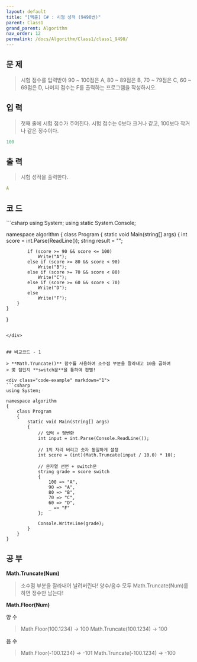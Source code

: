 ```yaml
---
layout: default
title: "[백준] C# : 시험 성적 (9498번)"
parent: Class1
grand_parent: Algorithm
nav_order: 12
permalink: /docs/Algorithm/Class1/class1_9498/
---
```


## 문 제
> 시험 점수를 입력받아 90 ~ 100점은 A, 80 ~ 89점은 B, 70 ~ 79점은 C, 60 ~ 69점은 D, 나머지 점수는 F를 출력하는 프로그램을 작성하시오.


## 입 력
> 첫째 줄에 시험 점수가 주어진다. 시험 점수는 0보다 크거나 같고, 100보다 작거나 같은 정수이다.


```yaml
100
```


## 출 력
> 시험 성적을 출력한다.


```yaml
A
```


## 코 드

> 

<div class="code-example" markdown="1">
```csharp
using System;
using static System.Console;

namespace algorithm
{
    class Program
    {
        static void Main(string[] args)
        {
            int score = int.Parse(ReadLine());
            string result = "";

            if (score >= 90 && score <= 100)
                Write("A");
            else if (score >= 80 && score < 90)
                Write("B");
            else if (score >= 70 && score < 80)
                Write("C");
            else if (score >= 60 && score < 70)
                Write("D");
            else
                Write("F");
        }
    }
}
```

</div>


## 비교코드 - 1

> **Math.Truncate()** 함수를 사용하여 소수점 부분을 잘라내고 10을 곱하여
> 몇 점인지 **switch문**을 통하여 판별!

<div class="code-example" markdown="1">
```csharp
using System;

namespace algorithm
{
    class Program
    {
        static void Main(string[] args)
        {
            // 입력 + 형변환
            int input = int.Parse(Console.ReadLine());

            // 1의 자리 버리고 숫자 동일하게 설정
            int score = (int)(Math.Truncate(input / 10.0) * 10);

            // 문자열 선언 + switch문
            string grade = score switch
            {
                100 => "A",
                90 => "A",
                80 => "B",
                70 => "C",
                60 => "D",
                _ => "F"
            };

            Console.WriteLine(grade);
        }
    }
}
```

</div>



## 공 부

**Math.Truncate(Num)**

> 소수점 부분을 잘라내어 날려버린다!
> 양수/음수 모두 Math.Truncate(Num)를 하면 정수만 남는다!


**Math.Floor(Num)**

양 수
> Math.Floor(100.1234)  -> 100
> Math.Truncate(100.1234)   -> 100

음 수
> Math.Floor(-100.1234)   -> -101
> Math.Truncate(-100.1234)   -> -100